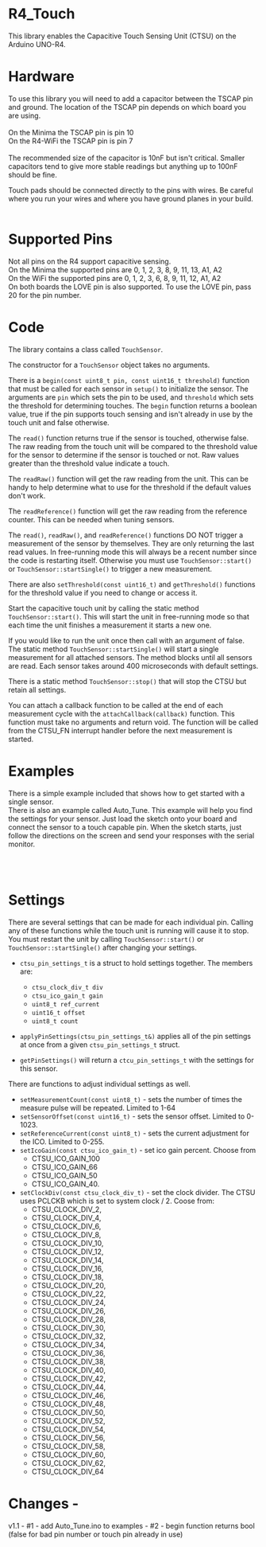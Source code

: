 # R4_Touch

This library enables the Capacitive Touch Sensing Unit (CTSU) on the Arduino UNO-R4.  

# Hardware

To use this library you will need to add a capacitor between the TSCAP pin and ground.  The location of the TSCAP pin depends on which board you are using.<br><br>
On the Minima the TSCAP pin is pin 10<br>
On the R4-WiFi the TSCAP pin is pin 7<br><br>
The recommended size of the capacitor is 10nF but isn't critical.  Smaller capacitors tend to give more stable readings but anything up to 100nF should be fine. 

Touch pads should be connected directly to the pins with wires.  Be careful where you run your wires and where you have ground planes in your build.  
<br>

# Supported Pins

Not all pins on the R4 support capacitive sensing.<br>
On the Minima the supported pins are 0, 1, 2, 3, 8, 9, 11, 13, A1, A2<br>
On the WiFi the supported pins are 0, 1, 2, 3, 6, 8, 9, 11, 12, A1, A2<br>
On both boards the LOVE pin is also supported.  To use the LOVE pin, pass 20 for the pin number. 

# Code

The library contains a class called `TouchSensor`.  

The constructor for a `TouchSensor` object takes no arguments.  

There is a `begin(const uint8_t pin, const uint16_t threshold)` function that must be called for each sensor in `setup()` to initialize the sensor.  The arguments are `pin` which sets the pin to be used, and `threshold` which sets the threshold for determining touches.  The `begin` function returns a boolean value, true if the pin supports touch sensing and isn't already in use by the touch unit and false otherwise.  

The `read()` function returns true if the sensor is touched, otherwise false.  The raw reading from the touch unit will be compared to the threshold value for the sensor to determine if the sensor is touched or not.  Raw values greater than the threshold value indicate a touch.  

The `readRaw()` function will get the raw reading from the unit.  This can be handy to help determine what to use for the threshold if the default values don't work.  

The `readReference()` function will get the raw reading from the reference counter.  This can be needed when tuning sensors. 

The `read()`, `readRaw()`, and `readReference()` functions DO NOT trigger a measurement of the sensor by themselves.  They are only returning the last read values.  In free-running mode this will always be a recent number since the code is restarting itself.  Otherwise you must use `TouchSensor::start()` or `TouchSensor::startSingle()` to trigger a new measurement.  

There are also `setThreshold(const uint16_t)` and `getThreshold()` functions for the threshold value if you need to change or access it. 

Start the capacitive touch unit by calling the static method `TouchSensor::start()`.  This will start the unit in free-running mode so that each time the unit finishes a measurement it starts a new one. 

If you would like to run the unit once then call with an argument of false.  The static method `TouchSensor::startSingle()` will start a single measurement for all attached sensors.  The method blocks until all sensors are read.  Each sensor takes around 400 microseconds with default settings.  

There is a static method `TouchSensor::stop()` that will stop the CTSU but retain all settings. 

You can attach a callback function to be called at the end of each measurement cycle with the `attachCallback(callback)` function.  This function must take no arguments and return void.  The function will be called from the CTSU_FN interrupt handler before the next measurement is started.  


# Examples

There is a simple example included that shows how to get started with a single sensor.<br>
There is also an example called Auto_Tune.  This example will help you find the settings for your sensor.  Just load the sketch onto your board and connect the sensor to a touch capable pin.  When the sketch starts, just follow the directions on the screen and send your responses with the serial monitor.

<br><br>

# Settings

There are several settings that can be made for each individual pin.  Calling any of these functions while the touch unit is running will cause it to stop.  You must restart the unit by calling `TouchSensor::start()` or `TouchSensor::startSingle()` after changing your settings. 

* `ctsu_pin_settings_t` is a struct to hold settings together.  The members are:
  - `ctsu_clock_div_t div`
  - `ctsu_ico_gain_t gain`
  - `uint8_t ref_current`
  - `uint16_t offset`
  - `uint8_t count` 

* `applyPinSettings(ctsu_pin_settings_t&)` applies all of the pin settings at once from a given `ctsu_pin_settings_t` struct. 
* `getPinSettings()` will return a `ctcu_pin_settings_t` with the settings for this sensor. 

There are functions to adjust individual settings as well.  

* `setMeasurementCount(const uint8_t)` - sets the number of times the measure pulse will be repeated.  Limited to 1-64
* `setSensorOffset(const uint16_t)` - sets the sensor offset.  Limited to 0-1023.
* `setReferenceCurrent(const uint8_t)` - sets the current adjustment for the ICO.  Limited to 0-255.
* `setIcoGain(const ctsu_ico_gain_t)` - set ico gain percent.  Choose from 
  - CTSU_ICO_GAIN_100
  - CTSU_ICO_GAIN_66
  - CTSU_ICO_GAIN_50
  - CTSU_ICO_GAIN_40.
* `setClockDiv(const ctsu_clock_div_t)` - set the clock divider.  The CTSU uses PCLCKB which is set to system clock / 2.  Coose from:
  - CTSU_CLOCK_DIV_2,
  - CTSU_CLOCK_DIV_4,
  - CTSU_CLOCK_DIV_6,
  - CTSU_CLOCK_DIV_8,
  - CTSU_CLOCK_DIV_10,
  - CTSU_CLOCK_DIV_12,
  - CTSU_CLOCK_DIV_14,
  - CTSU_CLOCK_DIV_16,
  - CTSU_CLOCK_DIV_18,
  - CTSU_CLOCK_DIV_20,
  - CTSU_CLOCK_DIV_22,
  - CTSU_CLOCK_DIV_24,
  - CTSU_CLOCK_DIV_26,
  - CTSU_CLOCK_DIV_28,
  - CTSU_CLOCK_DIV_30,
  - CTSU_CLOCK_DIV_32,
  - CTSU_CLOCK_DIV_34,
  - CTSU_CLOCK_DIV_36,
  - CTSU_CLOCK_DIV_38,
  - CTSU_CLOCK_DIV_40,
  - CTSU_CLOCK_DIV_42,
  - CTSU_CLOCK_DIV_44,
  - CTSU_CLOCK_DIV_46,
  - CTSU_CLOCK_DIV_48,
  - CTSU_CLOCK_DIV_50,
  - CTSU_CLOCK_DIV_52,
  - CTSU_CLOCK_DIV_54,
  - CTSU_CLOCK_DIV_56,
  - CTSU_CLOCK_DIV_58,
  - CTSU_CLOCK_DIV_60,
  - CTSU_CLOCK_DIV_62,
  - CTSU_CLOCK_DIV_64
 

# Changes - 
v1.1 - #1 - add Auto_Tune.ino to examples
     - #2 - begin function returns bool (false for bad pin number or touch pin already in use)
     
